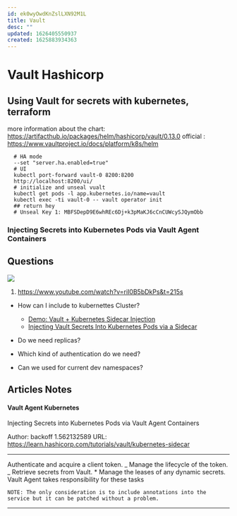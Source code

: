 ```yaml
---
id: ek0wyOwdKnZslLXN92M1L
title: Vault
desc: ""
updated: 1626405550937
created: 1625883934363
---
```


# Vault Hashicorp

## Using Vault for secrets with kubernetes, terraform

more information about the chart: https://artifacthub.io/packages/helm/hashicorp/vault/0.13.0
official : https://www.vaultproject.io/docs/platform/k8s/helm

```
  # HA mode
  --set "server.ha.enabled=true"
  # UI
  kubectl port-forward vault-0 8200:8200
  http://localhost:8200/ui/
  # initialize and unseal vualt
  kubectl get pods -l app.kubernetes.io/name=vault
  kubectl exec -ti vault-0 -- vault operator init
  ## return hey
  # Unseal Key 1: MBFSDepD9E6whREc6Dj+k3pMaKJ6cCnCUWcySJQymObb
```

### Injecting Secrets into Kubernetes Pods via Vault Agent Containers

## Questions

![](/assets/images/2021-07-09-23-03-59.png)

1. https://www.youtube.com/watch?v=riI0B5bDkPs&t=215s

- How can I include to kubernettes Cluster?

  - [Demo: Vault + Kubernetes Sidecar Injection](https://www.youtube.com/watch?v=xUuJhgDbUJQ)
  - [Injecting Vault Secrets Into Kubernetes Pods via a Sidecar](#vault-agent-kubernetes)

- Do we need replicas?
- Which kind of authentication do we need?
- Can we used for current dev namespaces?

## Articles Notes

#### Vault Agent Kubernetes

Injecting Secrets into Kubernetes Pods via Vault Agent Containers

Author: backoff 1.562132589
URL: https://learn.hashicorp.com/tutorials/vault/kubernetes-sidecar

---

Authenticate and acquire a client token. _ Manage the lifecycle of the token. _ Retrieve secrets from Vault. \* Manage the leases of any dynamic secrets. Vault Agent takes responsibility for these tasks

    NOTE: The only consideration is to include annotations into the service but it can be patched without a problem.

---
